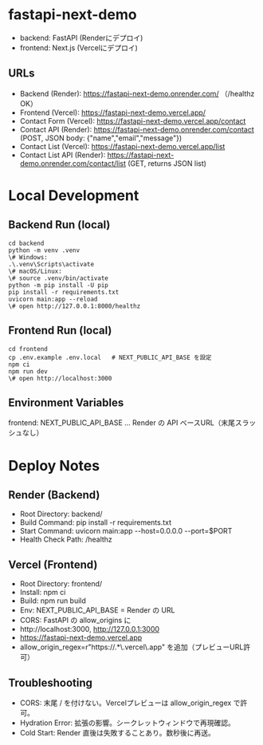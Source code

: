 # fastapi-next-demo

- backend: FastAPI (Renderにデプロイ)
- frontend: Next.js (Vercelにデプロイ)

## URLs
- Backend (Render): https://fastapi-next-demo.onrender.com/  （/healthz OK）
- Frontend (Vercel): https://fastapi-next-demo.vercel.app/
- Contact Form (Vercel): https://fastapi-next-demo.vercel.app/contact
- Contact API (Render): https://fastapi-next-demo.onrender.com/contact  (POST, JSON body: {"name","email","message"})
- Contact List (Vercel): https://fastapi-next-demo.vercel.app/list
- Contact List API (Render): https://fastapi-next-demo.onrender.com/contact/list  (GET, returns JSON list)

# Local Development
## Backend Run (local)
```
cd backend
python -m venv .venv
\# Windows:
.\.venv\Scripts\activate
\# macOS/Linux:
\# source .venv/bin/activate
python -m pip install -U pip
pip install -r requirements.txt
uvicorn main:app --reload
\# open http://127.0.0.1:8000/healthz
```
## Frontend Run (local)
```
cd frontend
cp .env.example .env.local   # NEXT_PUBLIC_API_BASE を設定
npm ci
npm run dev
\# open http://localhost:3000
```

## Environment Variables
frontend: NEXT_PUBLIC_API_BASE … Render の API ベースURL（末尾スラッシュなし）

# Deploy Notes
## Render (Backend)
- Root Directory: backend/
- Build Command: pip install -r requirements.txt
- Start Command: uvicorn main:app --host=0.0.0.0 --port=$PORT
- Health Check Path: /healthz

## Vercel (Frontend)
- Root Directory: frontend/
- Install: npm ci
- Build: npm run build
- Env: NEXT_PUBLIC_API_BASE = Render の URL
- CORS: FastAPI の allow_origins に
- http://localhost:3000, http://127.0.0.1:3000
- https://fastapi-next-demo.vercel.app
- allow_origin_regex=r"https://.*\\.vercel\\.app" を追加（プレビューURL許可）

## Troubleshooting
- CORS: 末尾 / を付けない。Vercelプレビューは allow_origin_regex で許可。
- Hydration Error: 拡張の影響。シークレットウィンドウで再現確認。
- Cold Start: Render 直後は失敗することあり。数秒後に再送。
